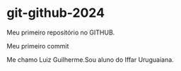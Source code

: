 # git-github-2024
Meu primeiro repositório no GITHUB.

Meu primeiro commit

Me chamo Luiz Guilherme.Sou aluno do Iffar Uruguaiana.
